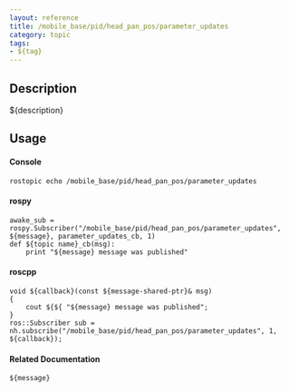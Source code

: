 ```yaml
---
layout: reference
title: /mobile_base/pid/head_pan_pos/parameter_updates
category: topic
tags: 
- ${tag}
---
```


## Description
${description}

## Usage
#### Console
```
rostopic echo /mobile_base/pid/head_pan_pos/parameter_updates
```

#### rospy
```
awake_sub = rospy.Subscriber("/mobile_base/pid/head_pan_pos/parameter_updates", ${message}, parameter_updates_cb, 1)
def ${topic name}_cb(msg):
    print "${message} message was published"
```

#### roscpp
```
void ${callback}(const ${message-shared-ptr}& msg)
{
    cout ${${ "${message} message was published";
}
ros::Subscriber sub = nh.subscribe("/mobile_base/pid/head_pan_pos/parameter_updates", 1, ${callback});
```

#### Related Documentation
``${message}``  